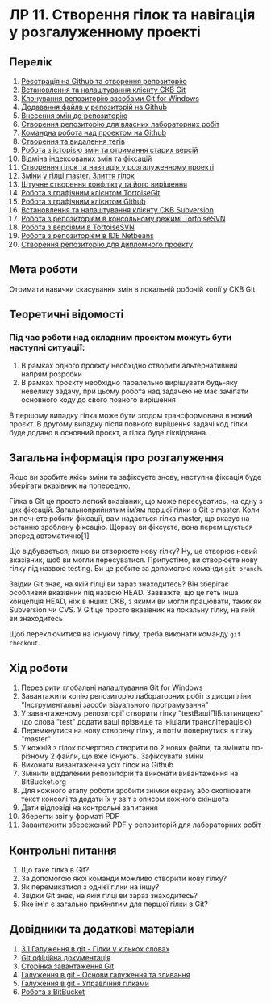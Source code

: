 # ЛР 11. Створення гілок та навігація у розгалуженному проекті

## Перелік
1. [Реєстрація на Github та створення репозиторію](lab-01.md)
2. [Встановлення та налаштування клієнту СКВ Git](lab-02.md)
3. [Клонування репозиторію засобами Git for Windows](lab-03.md)
4. [Додавання файлв у репозиторій на Github ](lab-04.md)
5. [Внесення змін до репозиторію](lab-05.md)
6. [Створення репозиторію для власних лабораторних робіт](lab-06.md)
7. [Командна робота над проектом на Github ](lab-07.md)
8. [Створення та видалення тегів](lab-08.md)
9. [Робота з історією змін та отримання старих версій](lab-09.md)
10. [Відміна індексованих змін та фіксацій](lab-10.md)
11. [Створення гілок та навігація у розгалуженному проекті](lab-11.md)
12. [Зміни у гілці master. Злиття гілок](lab-12.md)
13. [Штучне створення конфлікту та його вирішення](lab-13.md)
14. [Робота з графічним клієнтом TortoiseGit](lab-14.md)
15. [Робота з графічним клієнтом Github](lab-15.md)
16. [Встановлення та налаштування клієнту СКВ Subversion](lab-16.md)
17. [Робота з репозиторієм в консольному режимі TortoiseSVN](lab-17.md)
18. [Робота з версіями в TortoiseSVN](lab-18.md)
19. [Робота з репозиторієм в IDE Netbeans](lab-19.md)
20. [Створення репозиторію для дипломного проекту](lab-20.md)


## Мета роботи

Отримати навички скасування змін в локальній робочій копії у СКВ Git

## Теоретичні відомості

### Під час роботи над складним проєктом можуть бути наступні ситуації:

1.  В рамках одного проєкту необхідно створити альтернативний напрям розробки
2.  В рамках проєкту необхідно паралельно вирішувати будь-яку невелику задачу, при цьому робота над задачею не має зачіпати основного коду до свого повного вирішення

В першому випадку гілка може бути згодом трансформована в новий проєкт. В другому випадку після повного вирішення задачі код гілки буде додано в основний проєкт, а гілка буде ліквідована.

## Загальна інформація про розгалуження

Якщо ви зробите якісь зміни та зафіксуєте знову, наступна фіксація буде зберігати вказівник на попередню.

Гілка в Git це просто легкий вказівник, що може пересуватись, на одну з цих фіксацій. Загальноприйнятим ім’ям першої гілки в Git є master. Коли ви почнете робити фіксації, вам надається гілка master, що вказує на останню зроблену фіксацію. Щоразу ви фіксуєте, вона переміщується вперед автоматично\[1\]

Що відбувається, якщо ви створюєте нову гілку? Ну, це створює новий вказівник, щоб ви могли пересуватися. Припустімо, ви створюєте нову гілку під назвою testing. Ви це робите за допомогою команди `git branch`.

Звідки Git знає, на якій гілці ви зараз знаходитесь? Він зберігає особливий вказівник під назвою HEAD. Завважте, що це геть інша концепція HEAD, ніж в інших СКВ, з якими ви могли працювати, таких як Subversion чи CVS. У Git це просто вказівник на локальну гілку, на якій ви знаходитесь

Щоб переключитися на існуючу гілку, треба виконати команду `git checkout`.

## Хід роботи

1.  Перевірити глобальні налаштування Git for Windows
2.  Завантажити копію репозиторію лабораторних робіт з дисципліни "Інструментальні засоби візуального програмування"
3.  У завантаженому репозиторії створити гілку "testВашіПІБлатиницею" (до слова "test" додати ваші прізвище та ініціали транслітерацією)
4.  Перемкнутися на нову створену гілку, а потім повернутися в гілку "master"
5.  У кожній з гілок почергово створити по 2 нових файли, та змінити по-різному 2 файли, що вже існують. Зафіксувати зміни
6.  Виконати вивантаження усіх гілок на Github
7.  Змінити віддалений репозиторій та виконати вивантаження на BitBucket.org
8.  Для кожного етапу роботи зробити знімки екрану або скопіювати текст консолі та додати їх у звіт з описом кожного скіншота
9.  Дати відповіді на контрольні запитання
10.  Зберегти звіт у форматі PDF
11.  Завантажити збережений PDF у репозиторій для лабораторних робіт

## Контрольні питання

1.  Що таке гілка в Git?
2.  За допомогою якої команди можливо створити нову гілку?
3.  Як перемикатися з однієї гілки на іншу?
4.  Звідки Git знає, на якій гілці ви зараз знаходитесь?
5.  Яке ім'я є загально прийнятим для першої гілки в Git?

## Довідники та додаткові матеріали

1.  [3.1 Галуження в git - Гілки у кількох словах](https://git-scm.com/book/uk/v2/%D0%93%D0%B0%D0%BB%D1%83%D0%B6%D0%B5%D0%BD%D0%BD%D1%8F-%D0%B2-git-%D0%93%D1%96%D0%BB%D0%BA%D0%B8-%D1%83-%D0%BA%D1%96%D0%BB%D1%8C%D0%BA%D0%BE%D1%85-%D1%81%D0%BB%D0%BE%D0%B2%D0%B0%D1%85)
2.  [Git офіційна документація](https://git-scm.com/doc)
3.  [Сторінка завантаження Git](https://git-scm.com/downloads)
4.  [Галуження в git - Основи галуження та зливання](https://git-scm.com/book/uk/v2/%D0%93%D0%B0%D0%BB%D1%83%D0%B6%D0%B5%D0%BD%D0%BD%D1%8F-%D0%B2-git-%D0%9E%D1%81%D0%BD%D0%BE%D0%B2%D0%B8-%D0%B3%D0%B0%D0%BB%D1%83%D0%B6%D0%B5%D0%BD%D0%BD%D1%8F-%D1%82%D0%B0-%D0%B7%D0%BB%D0%B8%D0%B2%D0%B0%D0%BD%D0%BD%D1%8F)
5.  [Галуження в git - Управління гілками](https://git-scm.com/book/uk/v2/%D0%93%D0%B0%D0%BB%D1%83%D0%B6%D0%B5%D0%BD%D0%BD%D1%8F-%D0%B2-git-%D0%A3%D0%BF%D1%80%D0%B0%D0%B2%D0%BB%D1%96%D0%BD%D0%BD%D1%8F-%D0%B3%D1%96%D0%BB%D0%BA%D0%B0%D0%BC%D0%B8)
6.  [Робота з BitBucket](https://bitbucket.org/product/ru/guides/basics/four-starting-steps#step-1-put-your-code-in-bitbucket)